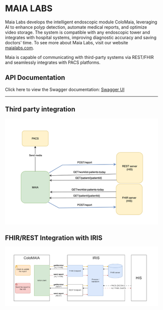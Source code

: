 # MAIA LABS

Maia Labs develops the intelligent endoscopic module ColoMaia, leveraging AI to enhance polyp detection, automate
medical reports, and optimize video storage. The system is compatible with any endoscopic tower and integrates with
hospital systems, improving diagnostic accuracy and saving doctors' time. To see more about Maia Labs, visit our
website [maialabs.com](https://maia-labs.com).

Maia is capable of communicating with third-party systems via REST/FHIR and seamlessly integrates with PACS platforms.

## API Documentation

Click here to view the Swagger documentation:
[Swagger UI](https://editor.swagger.io/?url=https://raw.githubusercontent.com/maia-labs-dev/mbox-api/main/api/maia-lab-swagger-new.json)


----

## Third party integration

![third_party_integration.png](docs/img/third_party_integration.png)

## FHIR/REST Integration with IRIS

![fhir_rest_integration.png](docs/img/fhir_rest_integration.png)

